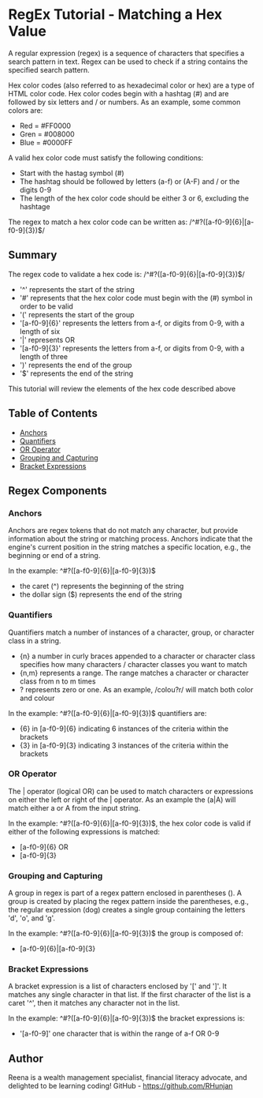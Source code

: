 # RegEx Tutorial - Matching a Hex Value

A regular expression (regex) is a sequence of characters that specifies a search pattern in text. Regex can be used to check if a string contains the specified search pattern.

Hex color codes (also referred to as hexadecimal color or hex) are a type of HTML color code. Hex color codes begin with a hashtag (#) and are followed by six letters and / or numbers. As an example, some common colors are:

- Red = #FF0000
- Gren = #008000
- Blue = #0000FF

A valid hex color code must satisfy the following conditions:

- Start with the hastag symbol (#)
- The hashtag should be followed by letters (a-f) or (A-F) and / or the digits 0-9
- The length of the hex color code should be either 3 or 6, excluding the hashtage

The regex to match a hex color code can be written as: /^#?([a-f0-9]{6}|[a-f0-9]{3})$/

## Summary

The regex code to validate a hex code is: /^#?([a-f0-9]{6}|[a-f0-9]{3})$/

- '^' represents the start of the string
- '#' represents that the hex color code must begin with the (#) symbol in order to be valid
- '(' represents the start of the group
- '[a-f0-9]{6}' represents the letters from a-f, or digits from 0-9, with a length of six
- '|' represents OR
- '[a-f0-9]{3}' represents the letters from a-f, or digits from 0-9, with a length of three
- ')' represents the end of the group
- '$' represents the end of the string

This tutorial will review the elements of the hex code described above

## Table of Contents

- [Anchors](#anchors)
- [Quantifiers](#quantifiers)
- [OR Operator](#or-operator)
- [Grouping and Capturing](#grouping-and-capturing)
- [Bracket Expressions](#bracket-expressions)

## Regex Components

### Anchors

Anchors are regex tokens that do not match any character, but provide information about the string or matching process. Anchors indicate that the engine's current position in the string matches a specific location, e.g., the beginning or end of a string.

In the example: ^#?([a-f0-9]{6}|[a-f0-9]{3})$

- the caret (^) represents the beginning of the string
- the dollar sign ($) represents the end of the string

### Quantifiers

Quantifiers match a number of instances of a character, group, or character class in a string.

- {n} a number in curly braces appended to a character or character class specifies how many characters / character classes you want to match
- {n,m} represents a range. The range matches a character or character class from n to m times
- ? represents zero or one. As an example, /colou?r/ will match both color and colour

In the example: ^#?([a-f0-9]{6}|[a-f0-9]{3})$ quantifiers are:

- {6} in [a-f0-9]{6} indicating 6 instances of the criteria within the brackets
- {3} in [a-f0-9]{3} indicating 3 instances of the criteria within the brackets

### OR Operator

The | operator (logical OR) can be used to match characters or expressions on either the left or right of the | operator. As an example the (a|A) will match either a or A from the input string.

In the example: ^#?([a-f0-9]{6}|[a-f0-9]{3})$, the hex color code is valid if either of the following expressions is matched:

- [a-f0-9]{6} OR
- [a-f0-9]{3}

### Grouping and Capturing

A group in regex is part of a regex pattern enclosed in parentheses (). A group is created by placing the regex pattern inside the parentheses, e.g., the regular expression (dog) creates a single group containing the letters 'd', 'o', and 'g'.

In the example: ^#?([a-f0-9]{6}|[a-f0-9]{3})$ the group is composed of:

- [a-f0-9]{6}|[a-f0-9]{3}

### Bracket Expressions

A bracket expression is a list of characters enclosed by '[' and ']'. It matches any single character in that list. If the first character of the list is a caret '^', then it matches any character not in the list.

In the example: ^#?([a-f0-9]{6}|[a-f0-9]{3})$ the bracket expressions is:

- '[a-f0-9]' one character that is within the range of a-f OR 0-9

## Author

Reena is a wealth management specialist, financial literacy advocate, and delighted to be learning coding! GitHub - https://github.com/RHunjan

